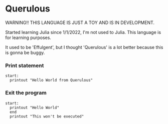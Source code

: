 # Querulous

WARNING!! THIS LANGUAGE IS JUST A TOY AND IS IN DEVELOPMENT.

Started learning Julia since 1/1/2022, I'm not used to Julia. This language is for learning purposes.

It used to be 'Effulgent', but I thought 'Querulous' is a lot better because this is gonna be buggy.


### Print statement
```
start:
  printout "Hello World from Querulous"
```

### Exit the program
```
start:
  printout "Hello World"
  end
  printout "This won't be executed"
```
